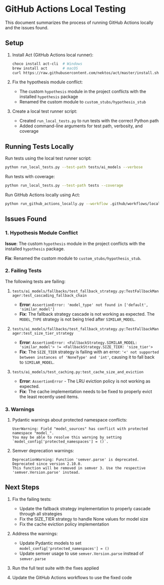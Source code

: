 # GitHub Actions Local Testing

This document summarizes the process of running GitHub Actions locally and the issues found.

## Setup

1. Install Act (GitHub Actions local runner):
   ```bash
   choco install act-cli  # Windows
   brew install act       # macOS
   curl https://raw.githubusercontent.com/nektos/act/master/install.sh | sudo bash  # Linux
   ```

2. Fix the hypothesis module conflict:
   - The custom `hypothesis` module in the project conflicts with the installed `hypothesis` package
   - Renamed the custom module to `custom_stubs/hypothesis_stub`

3. Create a local test runner script:
   - Created `run_local_tests.py` to run tests with the correct Python path
   - Added command-line arguments for test path, verbosity, and coverage

## Running Tests Locally

Run tests using the local test runner script:

```bash
python run_local_tests.py --test-path tests/ai_models --verbose
```

Run tests with coverage:

```bash
python run_local_tests.py --test-path tests --coverage
```

Run GitHub Actions locally using Act:

```bash
python run_github_actions_locally.py --workflow .github/workflows/local-test.yml
```

## Issues Found

### 1. Hypothesis Module Conflict

**Issue**: The custom `hypothesis` module in the project conflicts with the installed `hypothesis` package.

**Fix**: Renamed the custom module to `custom_stubs/hypothesis_stub`.

### 2. Failing Tests

The following tests are failing:

1. `tests/ai_models/fallbacks/test_fallback_strategy.py:TestFallbackManager:test_cascading_fallback_chain`
   - **Error**: `AssertionError: 'model_type' not found in ['default', 'similar_model']`
   - **Fix**: The fallback strategy cascade is not working as expected. The `MODEL_TYPE` strategy is not being tried after `SIMILAR_MODEL`.

2. `tests/ai_models/fallbacks/test_fallback_strategy.py:TestFallbackManager:test_size_tier_strategy`
   - **Error**: `AssertionError: <FallbackStrategy.SIMILAR_MODEL: 'similar_model'> != <FallbackStrategy.SIZE_TIER: 'size_tier'>`
   - **Fix**: The `SIZE_TIER` strategy is failing with an error: `'<' not supported between instances of 'NoneType' and 'int'`, causing it to fall back to `SIMILAR_MODEL`.

3. `tests/ai_models/test_caching.py:test_cache_size_and_eviction`
   - **Error**: `AssertionError` - The LRU eviction policy is not working as expected.
   - **Fix**: The cache implementation needs to be fixed to properly evict the least recently used items.

### 3. Warnings

1. Pydantic warnings about protected namespace conflicts:
   ```
   UserWarning: Field "model_sources" has conflict with protected namespace "model_".
   You may be able to resolve this warning by setting `model_config['protected_namespaces'] = ()`.
   ```

2. Semver deprecation warnings:
   ```
   DeprecationWarning: Function 'semver.parse' is deprecated. Deprecated since version 2.10.0.
   This function will be removed in semver 3. Use the respective 'semver.Version.parse' instead.
   ```

## Next Steps

1. Fix the failing tests:
   - Update the fallback strategy implementation to properly cascade through all strategies
   - Fix the SIZE_TIER strategy to handle None values for model size
   - Fix the cache eviction policy implementation

2. Address the warnings:
   - Update Pydantic models to set `model_config['protected_namespaces'] = ()`
   - Update semver usage to use `semver.Version.parse` instead of `semver.parse`

3. Run the full test suite with the fixes applied

4. Update the GitHub Actions workflows to use the fixed code